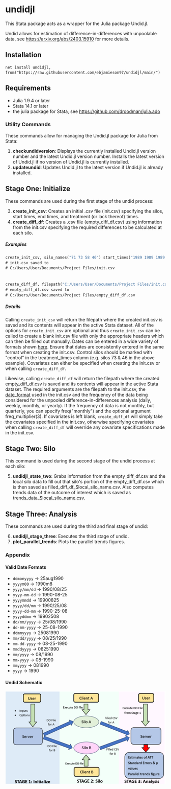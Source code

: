 # undidjl
This Stata package acts as a wrapper for the Julia package Undid.jl. 

Undid allows for estimation of difference-in-differences with unpoolable data, see https://arxiv.org/abs/2403.15910 for more details.

## Installation 
```
net install undidjl, from("https://raw.githubusercontent.com/ebjamieson97/undidjl/main/")
```
## Requirements
* Julia 1.9.4 or later
* Stata 14.1 or later
* the julia package for Stata, see https://github.com/droodman/julia.ado

### Utility Commands
These commands allow for managing the Undid.jl package for Julia from Stata:

1. **checkundidversion**: Displays the currently installed Undid.jl version number and the latest Undid.jl version number. Installs the latest version of Undid.jl if no version of Undid.jl is currently installed.
2. **updateundid**: Updates Undid.jl to the latest version if Undid.jl is already installed.


## Stage One: Initialize
These commands are used during the first stage of the undid process:

3. **create_init_csv**: Creates an initial .csv file (init.csv) specifying the silos, start times, end times, and treatment (or lack thereof) times.
4. **create_diff_df**: Creates a .csv file (empty_diff_df.csv) using information from the init.csv specifying the required differences to be calculated at each silo.

##### Examples
```stata
create_init_csv, silo_names("71 73 58 46") start_times("1989 1989 1989 1989") end_times("2000 2000 2000 2000") treatment_times("1991 control 1993 control") covariates("asian black male")
# init.csv saved to
# C:/Users/User/Documents/Project Files/init.csv


create_diff_df, filepath("C:/Users/User/Documents/Project Files/init.csv") date_format("yyyy") freq("yearly")
# empty_diff_df.csv saved to
# C:/Users/User/Documents/Project Files/empty_diff_df.csv
```
##### Details
Calling `create_init_csv` will return the filepath where the created init.csv is saved and its contents will appear in the active Stata dataset. All of the options for `create_init_csv` are optional and thus `create_init_csv` can be called to create a blank init.csv file with only the appropriate headers which can then be filled out manually. Dates can be entered in a wide variety of formats shown [here](#valid-date-formats). Ensure that dates are consistently entered in the same format when creating the init.csv. Control silos should be marked with "control" in the treatment_times column (e.g. silos 73 & 46 in the above example). Covariates can either be specified when creating the init.csv or when calling `create_diff_df`.

Likewise, calling `create_diff_df` will return the filepath where the created empty_diff_df.csv is saved and its contents will appear in the active Stata dataset. The required arguments are the filepath to the init.csv, the [date_format](#valid-date-formats) used in the init.csv and the frequency of the data being considered for the unpooled difference-in-differences analysis (daily, weekly, monthly, or yearly). If the frequency of data is not monthly, but quarterly, you can specify freq("monthly") and the optional argument freq_multiplier(3). If covariates is left blank, `create_diff_df` will simply take the covariates specified in the init.csv, otherwise specifying covariates when calling `create_diff_df` will override any covariate specifications made in the init.csv. 

## Stage Two: Silo
This command is used during the second stage of the undid process at each silo:

5. **undidjl_state_two**: Grabs information from the empty_diff_df.csv and the local silo data to fill out that silo's portion of the empty_diff_df.csv which is then saved as filled_diff_df_$local_silo_name.csv. Also computes trends data of the outcome of interest which is saved as trends_data_$local_silo_name.csv.

## Stage Three: Analysis
These commands are used during the third and final stage of undid:

6. **undidjl_stage_three**: Executes the third stage of undid.
7. **plot_parallel_trends**: Plots the parallel trends figures.





### Appendix

#### Valid Date Formats
- `ddmonyyyy` → 25aug1990
- `yyyym00` → 1990m8
- `yyyy/mm/dd` → 1990/08/25
- `yyyy-mm-dd` → 1990-08-25
- `yyyymmdd` → 19900825
- `yyyy/dd/mm` → 1990/25/08
- `yyyy-dd-mm` → 1990-25-08
- `yyyyddmm` → 19902508
- `dd/mm/yyyy` → 25/08/1990
- `dd-mm-yyyy` → 25-08-1990
- `ddmmyyyy` → 25081990
- `mm/dd/yyyy` → 08/25/1990
- `mm-dd-yyyy` → 08-25-1990
- `mmddyyyy` → 08251990
- `mm/yyyy` → 08/1990
- `mm-yyyy` → 08-1990
- `mmyyyy` → 081990
- `yyyy` → 1990

#### Undid Schematic 
![Diagram showing how difference-in-differences is computed with unpoolable data](./undid_schematic.png)

